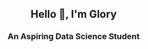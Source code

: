 <h2 align="center">Hello 👋, I'm Glory</h2>
<h3 align="center">An Aspiring Data Science Student</h3>
